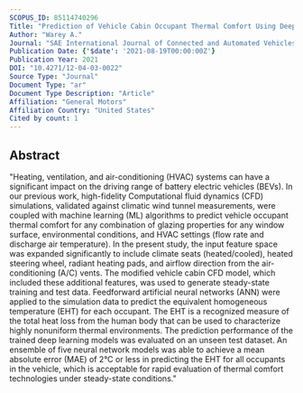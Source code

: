 ```yaml
---
SCOPUS_ID: 85114740296
Title: "Prediction of Vehicle Cabin Occupant Thermal Comfort Using Deep Learning and Computational Fluid Dynamics"
Author: "Warey A."
Journal: "SAE International Journal of Connected and Automated Vehicles"
Publication Date: {'$date': '2021-08-19T00:00:00Z'}
Publication Year: 2021
DOI: "10.4271/12-04-03-0022"
Source Type: "Journal"
Document Type: "ar"
Document Type Description: "Article"
Affiliation: "General Motors"
Affiliation Country: "United States"
Cited by count: 1
---
```


## Abstract
"Heating, ventilation, and air-conditioning (HVAC) systems can have a significant impact on the driving range of battery electric vehicles (BEVs). In our previous work, high-fidelity Computational fluid dynamics (CFD) simulations, validated against climatic wind tunnel measurements, were coupled with machine learning (ML) algorithms to predict vehicle occupant thermal comfort for any combination of glazing properties for any window surface, environmental conditions, and HVAC settings (flow rate and discharge air temperature). In the present study, the input feature space was expanded significantly to include climate seats (heated/cooled), heated steering wheel, radiant heating pads, and airflow direction from the air-conditioning (A/C) vents. The modified vehicle cabin CFD model, which included these additional features, was used to generate steady-state training and test data. Feedforward artificial neural networks (ANN) were applied to the simulation data to predict the equivalent homogeneous temperature (EHT) for each occupant. The EHT is a recognized measure of the total heat loss from the human body that can be used to characterize highly nonuniform thermal environments. The prediction performance of the trained deep learning models was evaluated on an unseen test dataset. An ensemble of five neural network models was able to achieve a mean absolute error (MAE) of 2°C or less in predicting the EHT for all occupants in the vehicle, which is acceptable for rapid evaluation of thermal comfort technologies under steady-state conditions."
